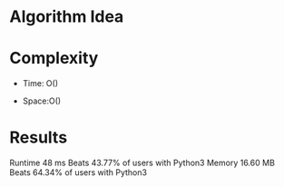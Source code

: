 # Algorithm Idea


# Complexity

- Time: O()

- Space:O()

# Results

Runtime
48
ms
Beats
43.77%
of users with Python3
Memory
16.60
MB
Beats
64.34%
of users with Python3